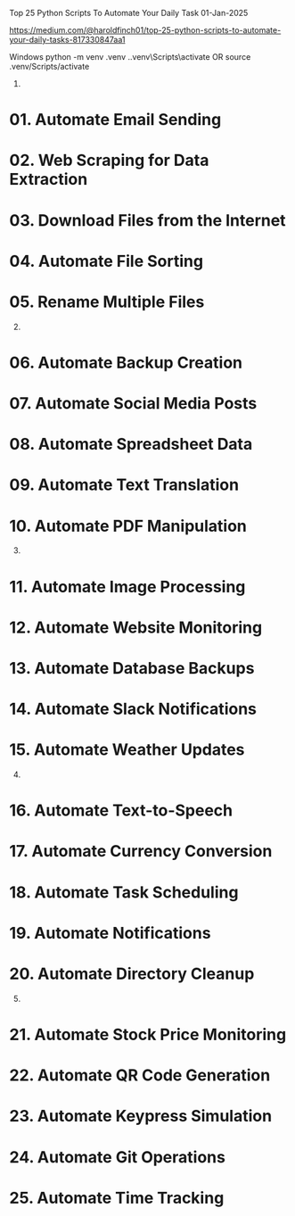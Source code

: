 Top 25 Python Scripts To Automate Your Daily Task
01-Jan-2025

https://medium.com/@haroldfinch01/top-25-python-scripts-to-automate-your-daily-tasks-817330847aa1


Windows
python -m venv .venv
.\.venv\Scripts\activate
OR
source .venv/Scripts/activate


01.
# 01. Automate Email Sending
# 02. Web Scraping for Data Extraction
# 03. Download Files from the Internet
# 04. Automate File Sorting
# 05. Rename Multiple Files


02.
# 06. Automate Backup Creation
# 07. Automate Social Media Posts
# 08. Automate Spreadsheet Data
# 09. Automate Text Translation
# 10. Automate PDF Manipulation


03.
# 11. Automate Image Processing
# 12. Automate Website Monitoring
# 13. Automate Database Backups
# 14. Automate Slack Notifications
# 15. Automate Weather Updates


04.
# 16. Automate Text-to-Speech
# 17. Automate Currency Conversion
# 18. Automate Task Scheduling
# 19. Automate Notifications
# 20. Automate Directory Cleanup


05.
# 21. Automate Stock Price Monitoring
# 22. Automate QR Code Generation
# 23. Automate Keypress Simulation
# 24. Automate Git Operations
# 25. Automate Time Tracking